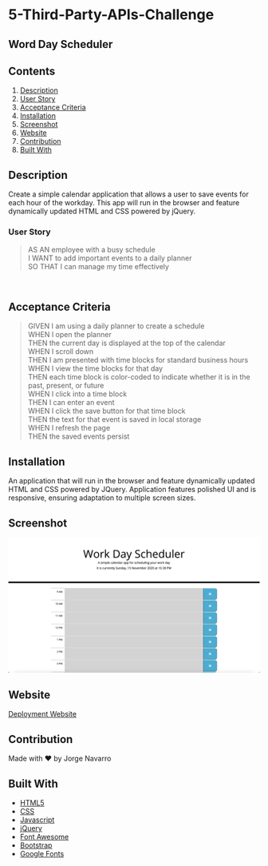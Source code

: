 # 5-Third-Party-APIs-Challenge
## Word Day Scheduler

## Contents
1. [Description](#description)
2. [User Story](#user-story)
3. [Acceptance Criteria](#acceptance-criteria)
4. [Installation](#installation)
5. [Screenshot](#screenshot)
6. [Website](#website)
7. [Contribution](#contribution)
8. [Built With](#built-with)


## Description
Create a simple calendar application that allows a user to save events for each hour of the workday. This app will run in the browser and feature dynamically updated HTML and CSS powered by jQuery.

### User Story
>AS AN employee with a busy schedule <br>
>I WANT to add important events to a daily planner<br>
>SO THAT I can manage my time effectively<br>
<br>

## Acceptance Criteria
>GIVEN I am using a daily planner to create a schedule<br>
>WHEN I open the planner<br>
>THEN the current day is displayed at the top of the calendar<br>
>WHEN I scroll down<br>
>THEN I am presented with time blocks for standard business hours<br>
>WHEN I view the time blocks for that day<br>
>THEN each time block is color-coded to indicate whether it is in the past, present, or future<br>
>WHEN I click into a time block<br>
>THEN I can enter an event<br>
>WHEN I click the save button for that time block<br>
>THEN the text for that event is saved in local storage<br>
>WHEN I refresh the page<br>
>THEN the saved events persist<br>

## Installation
An application that will run in the browser and feature dynamically updated HTML and CSS powered by JQuery. Application features polished UI and is responsive, ensuring adaptation to multiple screen sizes.


## Screenshot
![Work Day Scheduler](./assets/images/workday-scheduler.png)
<br>

## Website
[Deployment Website](https://jorgeebn16.github.io/taskinator-pro/)

## Contribution
Made with ❤️ by Jorge Navarro

## Built With
* [HTML5](https://developer.mozilla.org/en-US/docs/Web/Guide/HTML/HTML5)
* [CSS](https://developer.mozilla.org/en-US/docs/Web/CSS)
* [Javascript](https://developer.mozilla.org/en-US/docs/Web/JavaScript)
* [jQuery](https://jquery.com/)
* [Font Awesome](https://fontawesome.com/)
* [Bootstrap](https://getbootstrap.com/)
* [Google Fonts](https://fonts.google.com/)